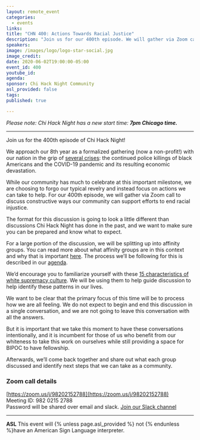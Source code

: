 ```yaml
---
layout: remote_event
categories:
  - events
links:
title: "CHN 400: Actions Towards Racial Justice"
description: "Join us for our 400th episode. We will gather via Zoom call to discuss constructive ways our community can support efforts to end racial injustice."
speakers:
image: /images/logo/logo-star-social.jpg
image_credit:
date: 2020-06-02T19:00:00-05:00
event_id: 400
youtube_id:
agenda:
sponsor: Chi Hack Night Community
asl_provided: false
tags:
published: true

---
```


_Please note: Chi Hack Night has a new start time: **7pm Chicago time.**_

---

Join us for the 400th episode of Chi Hack Night!

We approach our 8th year as a formalized gathering (now a non-profit!) with our nation in the grip of [several crises](https://www.washingtonpost.com/national-security/plagued-by-disease-unemployment-and-outrage-at-the-police-america-plunges-into-crisis/2020/05/29/c8329bb2-a1b5-11ea-81bb-c2f70f01034b_story.html): the continued police killings of black Americans and the COVID-19 pandemic and its resulting economic devastation.

While our community has much to celebrate at this important milestone, we are choosing to forgo our typical revelry and instead focus on actions we can take to help. For our 400th episode, we will gather via Zoom call to discuss constructive ways our community can support efforts to end racial injustice.

The format for this discussion is going to look a little different than discussions Chi Hack Night has done in the past, and we want to make sure you can be prepared and know what to expect.

For a large portion of the discussion, we will be splitting up into affinity groups. You can read more about what affinity groups are in this context and why that is important [here](https://www.racialequitytools.org/act/strategies/caucus-affinity-groups). The process we’ll be following for this is described in our [agenda](https://docs.google.com/document/d/1gm2uEf1wUwnc2_PcHv47sM7vaGlI9CJ9blWodYFavU4/edit).

We’d encourage you to familiarize yourself with these [15 characteristics of white supremacy culture](https://www.showingupforracialjustice.org/white-supremacy-culture-characteristics.html). We will be using them to help guide discussion to help identify these patterns in our lives.

We want to be clear that the primary focus of this time will be to process how we are all feeling. We do not expect to begin and end this discussion in a single conversation, and we are not going to leave this conversation with all the answers.

But it is important that we take this moment to have these conversations intentionally, and it is incumbent for those of us who benefit from our whiteness to take this work on ourselves while still providing a space for BIPOC to have fellowship.

Afterwards, we’ll come back together and share out what each group discussed and identify next steps that we can take as a community.

### Zoom call details

[https://zoom.us/j/98202152788](https://zoom.us/j/98202152788)<br />
Meeting ID: 982 0215 2788<br />
Password will be shared over email and slack. [Join our Slack channel](http://slackme.chihacknight.org/)<br />

---

**ASL** This event will {% unless page.asl_provided %} not {% endunless %}have an American Sign Language interpreter.
